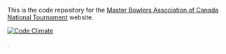 This is the code repository for the [Master Bowlers Association of Canada National Tournament](http://mbacnationals.com) website.

[![Code Climate](https://codeclimate.com/github/CaffGeek/MBACNationals/badges/gpa.svg)](https://codeclimate.com/github/CaffGeek/MBACNationals)

.
